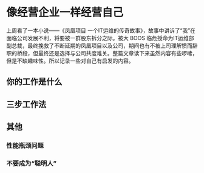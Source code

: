 # 像经营企业一样经营自己

上周看了一本小说——《凤凰项目 一个IT运维的传奇故事》，故事中讲诉了“我”在面临公司发展不利，将要被一群股东拆分之际。被大 BOOS 临危授命为IT运维部副总裁，最终挽救了不断延期的凤凰项目以及公司，期间也有不被上司理解愤而辞职的桥段，但最终还是选择与公司共度难关。整篇文章读下来虽然内容有些啰嗦，但是不缺趣味性。所以记录一些对自己有启发的内容。

## 你的工作是什么


## 三步工作法

## 其他

### 性能瓶颈问题

### 不要成为“聪明人”